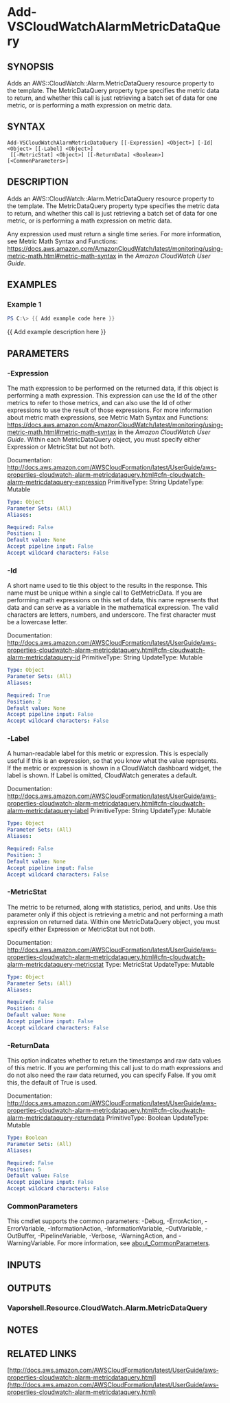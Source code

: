 # Add-VSCloudWatchAlarmMetricDataQuery

## SYNOPSIS
Adds an AWS::CloudWatch::Alarm.MetricDataQuery resource property to the template.
The MetricDataQuery property type specifies the metric data to return, and whether this call is just retrieving a batch set of data for one metric, or is performing a math expression on metric data.

## SYNTAX

```
Add-VSCloudWatchAlarmMetricDataQuery [[-Expression] <Object>] [-Id] <Object> [[-Label] <Object>]
 [[-MetricStat] <Object>] [[-ReturnData] <Boolean>] [<CommonParameters>]
```

## DESCRIPTION
Adds an AWS::CloudWatch::Alarm.MetricDataQuery resource property to the template.
The MetricDataQuery property type specifies the metric data to return, and whether this call is just retrieving a batch set of data for one metric, or is performing a math expression on metric data.

Any expression used must return a single time series.
For more information, see Metric Math Syntax and Functions: https://docs.aws.amazon.com/AmazonCloudWatch/latest/monitoring/using-metric-math.html#metric-math-syntax in the *Amazon CloudWatch User Guide*.

## EXAMPLES

### Example 1
```powershell
PS C:\> {{ Add example code here }}
```

{{ Add example description here }}

## PARAMETERS

### -Expression
The math expression to be performed on the returned data, if this object is performing a math expression.
This expression can use the Id of the other metrics to refer to those metrics, and can also use the Id of other expressions to use the result of those expressions.
For more information about metric math expressions, see Metric Math Syntax and Functions: https://docs.aws.amazon.com/AmazonCloudWatch/latest/monitoring/using-metric-math.html#metric-math-syntax in the *Amazon CloudWatch User Guide*.
Within each MetricDataQuery object, you must specify either Expression or MetricStat but not both.

Documentation: http://docs.aws.amazon.com/AWSCloudFormation/latest/UserGuide/aws-properties-cloudwatch-alarm-metricdataquery.html#cfn-cloudwatch-alarm-metricdataquery-expression
PrimitiveType: String
UpdateType: Mutable

```yaml
Type: Object
Parameter Sets: (All)
Aliases:

Required: False
Position: 1
Default value: None
Accept pipeline input: False
Accept wildcard characters: False
```

### -Id
A short name used to tie this object to the results in the response.
This name must be unique within a single call to GetMetricData.
If you are performing math expressions on this set of data, this name represents that data and can serve as a variable in the mathematical expression.
The valid characters are letters, numbers, and underscore.
The first character must be a lowercase letter.

Documentation: http://docs.aws.amazon.com/AWSCloudFormation/latest/UserGuide/aws-properties-cloudwatch-alarm-metricdataquery.html#cfn-cloudwatch-alarm-metricdataquery-id
PrimitiveType: String
UpdateType: Mutable

```yaml
Type: Object
Parameter Sets: (All)
Aliases:

Required: True
Position: 2
Default value: None
Accept pipeline input: False
Accept wildcard characters: False
```

### -Label
A human-readable label for this metric or expression.
This is especially useful if this is an expression, so that you know what the value represents.
If the metric or expression is shown in a CloudWatch dashboard widget, the label is shown.
If Label is omitted, CloudWatch generates a default.

Documentation: http://docs.aws.amazon.com/AWSCloudFormation/latest/UserGuide/aws-properties-cloudwatch-alarm-metricdataquery.html#cfn-cloudwatch-alarm-metricdataquery-label
PrimitiveType: String
UpdateType: Mutable

```yaml
Type: Object
Parameter Sets: (All)
Aliases:

Required: False
Position: 3
Default value: None
Accept pipeline input: False
Accept wildcard characters: False
```

### -MetricStat
The metric to be returned, along with statistics, period, and units.
Use this parameter only if this object is retrieving a metric and not performing a math expression on returned data.
Within one MetricDataQuery object, you must specify either Expression or MetricStat but not both.

Documentation: http://docs.aws.amazon.com/AWSCloudFormation/latest/UserGuide/aws-properties-cloudwatch-alarm-metricdataquery.html#cfn-cloudwatch-alarm-metricdataquery-metricstat
Type: MetricStat
UpdateType: Mutable

```yaml
Type: Object
Parameter Sets: (All)
Aliases:

Required: False
Position: 4
Default value: None
Accept pipeline input: False
Accept wildcard characters: False
```

### -ReturnData
This option indicates whether to return the timestamps and raw data values of this metric.
If you are performing this call just to do math expressions and do not also need the raw data returned, you can specify False.
If you omit this, the default of True is used.

Documentation: http://docs.aws.amazon.com/AWSCloudFormation/latest/UserGuide/aws-properties-cloudwatch-alarm-metricdataquery.html#cfn-cloudwatch-alarm-metricdataquery-returndata
PrimitiveType: Boolean
UpdateType: Mutable

```yaml
Type: Boolean
Parameter Sets: (All)
Aliases:

Required: False
Position: 5
Default value: False
Accept pipeline input: False
Accept wildcard characters: False
```

### CommonParameters
This cmdlet supports the common parameters: -Debug, -ErrorAction, -ErrorVariable, -InformationAction, -InformationVariable, -OutVariable, -OutBuffer, -PipelineVariable, -Verbose, -WarningAction, and -WarningVariable. For more information, see [about_CommonParameters](http://go.microsoft.com/fwlink/?LinkID=113216).

## INPUTS

## OUTPUTS

### Vaporshell.Resource.CloudWatch.Alarm.MetricDataQuery
## NOTES

## RELATED LINKS

[http://docs.aws.amazon.com/AWSCloudFormation/latest/UserGuide/aws-properties-cloudwatch-alarm-metricdataquery.html](http://docs.aws.amazon.com/AWSCloudFormation/latest/UserGuide/aws-properties-cloudwatch-alarm-metricdataquery.html)

